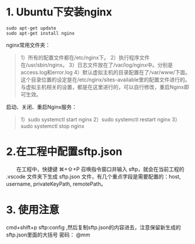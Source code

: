 # 1. Ubuntu下安装nginx
```
sudo apt-get update
sudo apt-get install nginx
```

nginx常用文件夹：
> 1）所有的配置文件都在/etc/nginx下。
2）执行程序文件在/usr/sbin/nginx。
3）日志文件放在了/var/log/nginx中。分别是access.log和error.log
4）默认虚拟主机的目录配置在了/var/www/下面。这个目录位置的设定是在/etc/nginx/sites-available里的配置文件进行的。与虚拟主机相关的设置，都是在这里进行的，可以自行修改，重启Nginx即可生效。

启动、关闭、重启Nginx服务：
> 1）sudo systemctl start nginx
2）sudo systemctl restart nginx
3）sudo systemctl stop nginx

# 2.在工程中配置sftp.json
  在工程中，快捷键 ⌘+⇧+P 召唤指令窗口并输入 sftp，就会在当前工程的 .vscode 文件夹下生成 sftp.json 文件，有几个重点字段是需要配置的：host, username, privateKeyPath, remotePath。

# 3. 使用注意
 cmd+shift+p  sftp:config ,然后复制sftp.json的内容进去，注意保留新生成的sftp.json里面的大括号
 密码： @mm